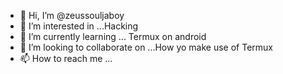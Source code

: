 - 👋 Hi, I’m @zeussouljaboy
- 👀 I’m interested in ...Hacking
- 🌱 I’m currently learning ... Termux on android 
- 💞️ I’m looking to collaborate on ...How yo make use of Termux
- 📫 How to reach me ...

<!---
zeussouljaboy/zeussouljaboy is a ✨ special ✨ repository because its `README.md` (this file) appears on your GitHub profile.
You can click the Preview link to take a look at your changes.
--->
